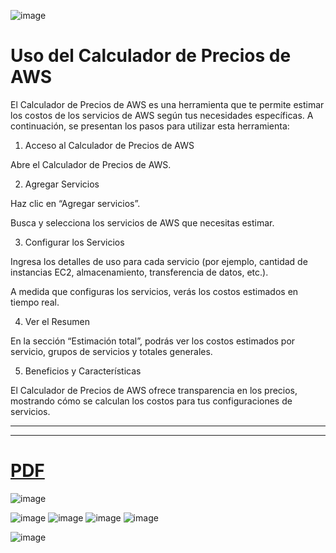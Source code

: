 ![image](https://github.com/Fx2048/COMU_REDES/assets/131219987/243e2c7f-20fc-4f6b-8842-85e6c854a1d1)

# Uso del Calculador de Precios de AWS

El Calculador de Precios de AWS es una herramienta que te permite estimar los costos de los servicios de AWS según tus necesidades específicas. A continuación, se presentan los pasos para utilizar esta herramienta:

1. Acceso al Calculador de Precios de AWS

Abre el Calculador de Precios de AWS.

2. Agregar Servicios

Haz clic en “Agregar servicios”.

Busca y selecciona los servicios de AWS que necesitas estimar.

3. Configurar los Servicios

Ingresa los detalles de uso para cada servicio (por ejemplo, cantidad de 
instancias EC2, almacenamiento, transferencia de datos, etc.).

A medida que configuras los servicios, verás los costos estimados en tiempo real.

4. Ver el Resumen

En la sección “Estimación total”, podrás ver los costos estimados por servicio, 
grupos de servicios y totales generales.

5. Beneficios y Características

El Calculador de Precios de AWS ofrece transparencia en los precios, mostrando 
cómo se calculan los costos para tus configuraciones de servicios.

______________________________________________________________________________
______________________________________________________________________________

# [PDF](https://github.com/Fx2048/COMU_REDES/blob/main/TAREAS/PDF'S%20homework%20activities/My%20Estimate%20-%20AWS%20Pricing%20Calculator.pdf)
![image](https://github.com/Fx2048/COMU_REDES/assets/131219987/c60e676a-f1ca-441c-b1e4-b80b7c88e7b7)

![image](https://github.com/Fx2048/COMU_REDES/assets/131219987/15de3e67-4fc6-49c7-9692-11f3d94ad70c)
![image](https://github.com/Fx2048/COMU_REDES/assets/131219987/e9775475-5eb5-488d-bf75-8fc057b8f522)
![image](https://github.com/Fx2048/COMU_REDES/assets/131219987/2ad8bad3-e89c-4f3b-91a1-7dffbeb41aec)
![image](https://github.com/Fx2048/COMU_REDES/assets/131219987/10c23012-85a9-47e7-acc5-3514152e307f)



![image](https://github.com/Fx2048/COMU_REDES/assets/131219987/f4894def-7dbe-4396-85e6-efb609535dd6)
